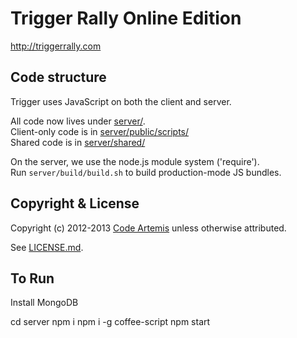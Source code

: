 Trigger Rally Online Edition
============================

http://triggerrally.com

Code structure
--------------

Trigger uses JavaScript on both the client and server.

All code now lives under [server/](https://github.com/CodeArtemis/TriggerRally/tree/v3/server).  
Client-only code is in [server/public/scripts/](https://github.com/CodeArtemis/TriggerRally/tree/v3/server/public/scripts)  
Shared code is in [server/shared/](https://github.com/CodeArtemis/TriggerRally/tree/v3/server/shared)  


On the server, we use the node.js module system ('require').  
Run `server/build/build.sh` to build production-mode JS bundles.

Copyright & License
-------------------

Copyright (c) 2012-2013 [Code Artemis](https://github.com/CodeArtemis) unless otherwise attributed.

See [LICENSE.md](LICENSE.md).

To Run
-------------------

Install MongoDB

cd server
npm i
npm i -g coffee-script
npm start
